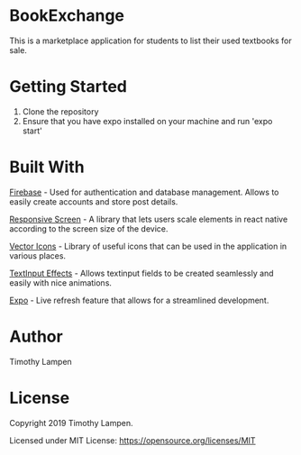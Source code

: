 # BookExchange
This is a marketplace application for students to list their used textbooks for sale.

# Getting Started
1. Clone the repository
2. Ensure that you have expo installed on your machine and run 'expo start'

# Built With
[Firebase](https://firebase.google.com) - Used for authentication and database management. Allows to easily create accounts and store post details.

[Responsive Screen](https://github.com/marudy/react-native-responsive-screen) - A library that lets users scale elements in react native according to the screen size of the device.

[Vector Icons](https://github.com/oblador/react-native-vector-icons) - Library of useful icons that can be used in the application in various places.

[TextInput Effects](https://github.com/halilb/react-native-textinput-effects) - Allows textinput fields to be created seamlessly and easily with nice animations.

[Expo](https://expo.io/) - Live refresh feature that allows for a streamlined development.

# Author
Timothy Lampen

# License
Copyright 2019 Timothy Lampen.

Licensed under MIT License: https://opensource.org/licenses/MIT
